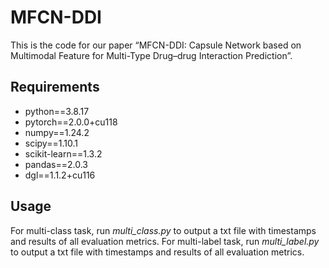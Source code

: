 # MFCN-DDI
This is the code for our paper “MFCN-DDI: Capsule Network based on Multimodal Feature for Multi-Type Drug–drug Interaction Prediction”.
## Requirements
- python==3.8.17
- pytorch==2.0.0+cu118
- numpy==1.24.2
- scipy==1.10.1
- scikit-learn==1.3.2
- pandas==2.0.3
- dgl==1.1.2+cu116
## Usage
For multi-class task, run *multi_class.py* to output a txt file with timestamps and results of all evaluation metrics.
For multi-label task, run *multi_label.py* to output a txt file with timestamps and results of all evaluation metrics.
